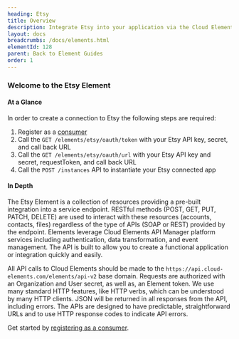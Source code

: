 ```yaml
---
heading: Etsy
title: Overview
description: Integrate Etsy into your application via the Cloud Elements APIs.
layout: docs
breadcrumbs: /docs/elements.html
elementId: 128
parent: Back to Element Guides
order: 1
---
```


### Welcome to the Etsy Element


#### At a Glance

In order to create a connection to Etsy the following steps are required:

1. Register as a [consumer](etsy-endpoint-setup.html)
2. Call the `GET /elements/etsy/oauth/token` with your Etsy API key, secret, and call back URL
3. Call the `GET /elements/etsy/oauth/url` with your Etsy API key and secret, requestToken, and call back URL
4. Call the `POST /instances` API to instantiate your Etsy connected app

#### In Depth

The Etsy Element is a collection of resources providing a pre-built integration into a service endpoint. RESTful methods (POST, GET, PUT, PATCH, DELETE) are used to interact with these resources (accounts, contacts, files) regardless of the type of APIs (SOAP or REST) provided by the endpoint. Elements leverage Cloud Elements API Manager platform services including authentication, data transformation, and event management.  The API is built to allow you to create a functional application or integration quickly and easily.

All API calls to Cloud Elements should be made to the `https://api.cloud-elements.com/elements/api-v2` base domain. Requests are authorized with an Organization and User secret, as well as, an Element token.  We use many standard HTTP features, like HTTP verbs, which can be understood by many HTTP clients. JSON will be returned in all responses from the API, including errors. The APIs are designed to have predictable, straightforward URLs and to use HTTP response codes to indicate API errors.

Get started by [registering as a consumer](etsy-endpoint-setup.html).
